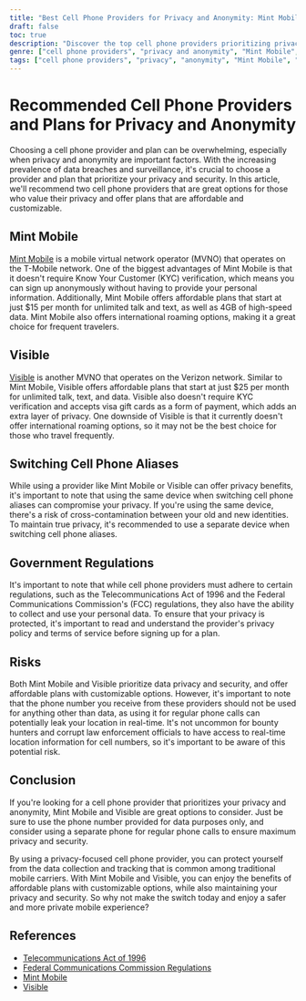 ```yaml
---
title: "Best Cell Phone Providers for Privacy and Anonymity: Mint Mobile and Visible"
draft: false
toc: true
description: "Discover the top cell phone providers prioritizing privacy and anonymity and learn why Mint Mobile and Visible are great options"
genre: ["cell phone providers", "privacy and anonymity", "Mint Mobile", "Visible", "mobile virtual network operator", "KYC verification", "affordable plans", "customizable plans", "international roaming", "switching cell phone aliases"]
tags: ["cell phone providers", "privacy", "anonymity", "Mint Mobile", "Visible", "mobile virtual network operator", "KYC verification", "gift cards", "affordable plans", "customizable plans", "international roaming", "switching cell phone aliases", "government regulations", "Telecommunications Act of 1996", "FCC regulations", "data privacy", "data security", "mobile plans", "mobile carriers", "mobile networks", "best cell phone providers for privacy", "top cell phone providers for anonymity", "affordable cell phone plans for privacy", "customizable cell phone plans for anonymity", "international roaming options for privacy", "switching cell phone aliases securely", "government regulations for cell phone providers", "data privacy in cell phone plans", "data security in mobile networks", "mobile carriers and privacy concerns"]
---
```


# Recommended Cell Phone Providers and Plans for Privacy and Anonymity

Choosing a cell phone provider and plan can be overwhelming, especially when privacy and anonymity are important factors. With the increasing prevalence of data breaches and surveillance, it's crucial to choose a provider and plan that prioritize your privacy and security. In this article, we'll recommend two cell phone providers that are great options for those who value their privacy and offer plans that are affordable and customizable.

## Mint Mobile

[Mint Mobile](https://www.mintmobile.com/) is a mobile virtual network operator (MVNO) that operates on the T-Mobile network. One of the biggest advantages of Mint Mobile is that it doesn't require Know Your Customer (KYC) verification, which means you can sign up anonymously without having to provide your personal information. Additionally, Mint Mobile offers affordable plans that start at just $15 per month for unlimited talk and text, as well as 4GB of high-speed data. Mint Mobile also offers international roaming options, making it a great choice for frequent travelers. 

## Visible

[Visible](https://www.visible.com/) is another MVNO that operates on the Verizon network. Similar to Mint Mobile, Visible offers affordable plans that start at just $25 per month for unlimited talk, text, and data. Visible also doesn't require KYC verification and accepts visa gift cards as a form of payment, which adds an extra layer of privacy. One downside of Visible is that it currently doesn't offer international roaming options, so it may not be the best choice for those who travel frequently.

## Switching Cell Phone Aliases

While using a provider like Mint Mobile or Visible can offer privacy benefits, it's important to note that using the same device when switching cell phone aliases can compromise your privacy. If you're using the same device, there's a risk of cross-contamination between your old and new identities. To maintain true privacy, it's recommended to use a separate device when switching cell phone aliases. 

## Government Regulations

It's important to note that while cell phone providers must adhere to certain regulations, such as the Telecommunications Act of 1996 and the Federal Communications Commission's (FCC) regulations, they also have the ability to collect and use your personal data. To ensure that your privacy is protected, it's important to read and understand the provider's privacy policy and terms of service before signing up for a plan.

## Risks

Both Mint Mobile and Visible prioritize data privacy and security, and offer affordable plans with customizable options. However, it's important to note that the phone number you receive from these providers should not be used for anything other than data, as using it for regular phone calls can potentially leak your location in real-time. It's not uncommon for bounty hunters and corrupt law enforcement officials to have access to real-time location information for cell numbers, so it's important to be aware of this potential risk.

## Conclusion

If you're looking for a cell phone provider that prioritizes your privacy and anonymity, Mint Mobile and Visible are great options to consider. Just be sure to use the phone number provided for data purposes only, and consider using a separate phone for regular phone calls to ensure maximum privacy and security.

By using a privacy-focused cell phone provider, you can protect yourself from the data collection and tracking that is common among traditional mobile carriers. With Mint Mobile and Visible, you can enjoy the benefits of affordable plans with customizable options, while also maintaining your privacy and security. So why not make the switch today and enjoy a safer and more private mobile experience?

## References

- [Telecommunications Act of 1996](https://www.congress.gov/104/plaws/publ104/PLAW-104publ104.pdf)
- [Federal Communications Commission Regulations](https://www.fcc.gov/general/telecommunications-act-1996)
- [Mint Mobile](https://www.mintmobile.com/)
- [Visible](https://www.visible.com/)